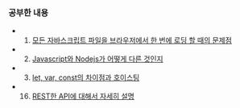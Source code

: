 ### 공부한 내용
- 01. [모든 자바스크립트 파일을 브라우저에서 한 번에 로딩 할 때의 문제점](https://www.notion.so/03-679f60435a0741098c6301ef4a5aaeb6)

- 02. [Javascript와 Nodejs가 어떻게 다른 것인지](https://www.notion.so/02-Javascript-Nodejs-ae71d50ffdb6414a9d96f1c46c4fd826)

- 03. [let, var, const의 차이점과 호이스팅](https://www.notion.so/01-let-var-const-Hoisting-03074955c95e436faf9c4c43b44e1632)

- 16. [REST한 API에 대해서 자세히 설명](https://www.notion.so/16-REST-API-ab1366d4e38440738c317919f2a02d2a)
